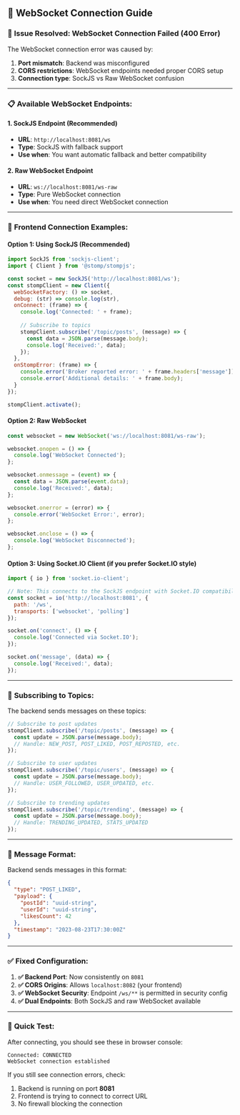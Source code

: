 ## 🔌 WebSocket Connection Guide

### 🚨 **Issue Resolved**: WebSocket Connection Failed (400 Error)

The WebSocket connection error was caused by:
1. **Port mismatch**: Backend was misconfigured
2. **CORS restrictions**: WebSocket endpoints needed proper CORS setup
3. **Connection type**: SockJS vs Raw WebSocket confusion

---

### 📋 **Available WebSocket Endpoints:**

#### 1. **SockJS Endpoint (Recommended)**
- **URL**: `http://localhost:8081/ws`
- **Type**: SockJS with fallback support
- **Use when**: You want automatic fallback and better compatibility

#### 2. **Raw WebSocket Endpoint**
- **URL**: `ws://localhost:8081/ws-raw`
- **Type**: Pure WebSocket connection
- **Use when**: You need direct WebSocket connection

---

### 🔧 **Frontend Connection Examples:**

#### Option 1: Using SockJS (Recommended)
```javascript
import SockJS from 'sockjs-client';
import { Client } from '@stomp/stompjs';

const socket = new SockJS('http://localhost:8081/ws');
const stompClient = new Client({
  webSocketFactory: () => socket,
  debug: (str) => console.log(str),
  onConnect: (frame) => {
    console.log('Connected: ' + frame);
    
    // Subscribe to topics
    stompClient.subscribe('/topic/posts', (message) => {
      const data = JSON.parse(message.body);
      console.log('Received:', data);
    });
  },
  onStompError: (frame) => {
    console.error('Broker reported error: ' + frame.headers['message']);
    console.error('Additional details: ' + frame.body);
  }
});

stompClient.activate();
```

#### Option 2: Raw WebSocket
```javascript
const websocket = new WebSocket('ws://localhost:8081/ws-raw');

websocket.onopen = () => {
  console.log('WebSocket Connected');
};

websocket.onmessage = (event) => {
  const data = JSON.parse(event.data);
  console.log('Received:', data);
};

websocket.onerror = (error) => {
  console.error('WebSocket Error:', error);
};

websocket.onclose = () => {
  console.log('WebSocket Disconnected');
};
```

#### Option 3: Using Socket.IO Client (if you prefer Socket.IO style)
```javascript
import { io } from 'socket.io-client';

// Note: This connects to the SockJS endpoint with Socket.IO compatibility
const socket = io('http://localhost:8081', {
  path: '/ws',
  transports: ['websocket', 'polling']
});

socket.on('connect', () => {
  console.log('Connected via Socket.IO');
});

socket.on('message', (data) => {
  console.log('Received:', data);
});
```

---

### 📨 **Subscribing to Topics:**

The backend sends messages on these topics:

```javascript
// Subscribe to post updates
stompClient.subscribe('/topic/posts', (message) => {
  const update = JSON.parse(message.body);
  // Handle: NEW_POST, POST_LIKED, POST_REPOSTED, etc.
});

// Subscribe to user updates  
stompClient.subscribe('/topic/users', (message) => {
  const update = JSON.parse(message.body);
  // Handle: USER_FOLLOWED, USER_UPDATED, etc.
});

// Subscribe to trending updates
stompClient.subscribe('/topic/trending', (message) => {
  const update = JSON.parse(message.body);
  // Handle: TRENDING_UPDATED, STATS_UPDATED
});
```

---

### 🎯 **Message Format:**

Backend sends messages in this format:
```json
{
  "type": "POST_LIKED",
  "payload": {
    "postId": "uuid-string",
    "userId": "uuid-string", 
    "likesCount": 42
  },
  "timestamp": "2023-08-23T17:30:00Z"
}
```

---

### ✅ **Fixed Configuration:**

1. **✅ Backend Port**: Now consistently on `8081`
2. **✅ CORS Origins**: Allows `localhost:8082` (your frontend)
3. **✅ WebSocket Security**: Endpoint `/ws/**` is permitted in security config
4. **✅ Dual Endpoints**: Both SockJS and raw WebSocket available

---

### 🧪 **Quick Test:**

After connecting, you should see these in browser console:
```
Connected: CONNECTED
WebSocket connection established
```

If you still see connection errors, check:
1. Backend is running on port **8081**
2. Frontend is trying to connect to correct URL
3. No firewall blocking the connection